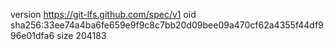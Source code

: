 version https://git-lfs.github.com/spec/v1
oid sha256:33ee74a4ba6fe659e9f9c8c7bb20d09bee09a470cf62a4355f44df996e01dfa6
size 204183
